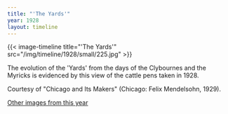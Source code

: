```yaml
---
title: "'The Yards'"
year: 1928
layout: timeline
---
```


{{< image-timeline title="'The Yards'" src="/img/timeline/1928/small/225.jpg" >}}


The evolution of the 'Yards' from the days of the Clybournes and the Myricks is evidenced by this view of the cattle pens taken in 1928. 

Courtesy of "Chicago and Its Makers" (Chicago: Felix Mendelsohn, 1929). 

[Other images from this year](/historical/timeline/1928)